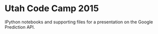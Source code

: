 Utah Code Camp 2015
======

IPython notebooks and supporting files for
a presentation on the Google Prediction API.

